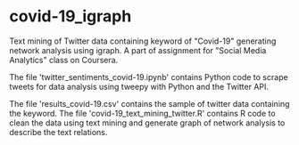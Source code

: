 # covid-19_igraph
Text mining of Twitter data containing keyword of "Covid-19" generating network analysis using igraph.
A part of assignment for "Social Media Analytics" class on Coursera.

The file 'twitter_sentiments_covid-19.ipynb' contains Python code to scrape tweets for data analysis using tweepy with Python and the Twitter API.

The file 'results_covid-19.csv' contains the sample of twitter data containing the keyword.
The file 'covid-19_text_mining_twitter.R' contains R code to clean the data using text mining and generate graph of network analysis to describe the text relations. 
